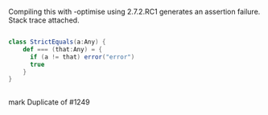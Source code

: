 Compiling this with -optimise using 2.7.2.RC1 generates an assertion failure.  Stack trace attached.

```scala

class StrictEquals(a:Any) {
    def === (that:Any) = {
      if (a != that) error("error")
      true
    }
}
  

```

mark
Duplicate of #1249
